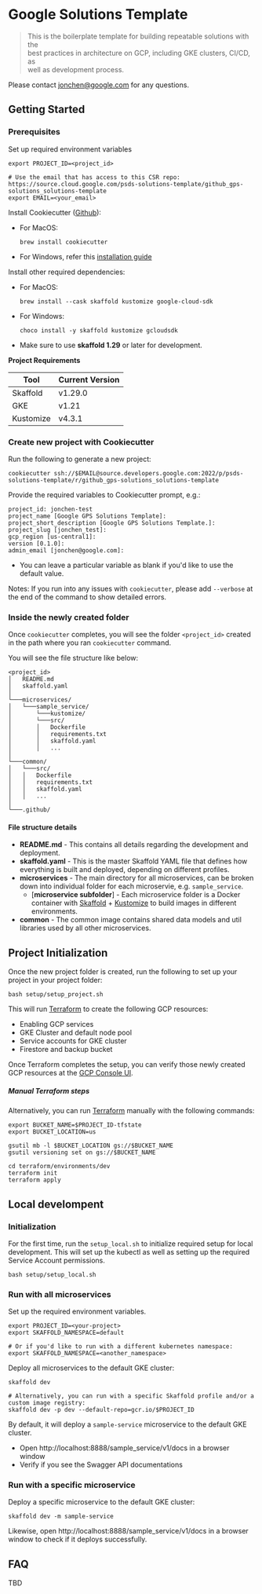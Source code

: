 # Google Solutions Template

> This is the boilerplate template for building repeatable solutions with the \
> best practices in architecture on GCP, including GKE clusters, CI/CD, as \
> well as development process.

Please contact jonchen@google.com for any questions.

## Getting Started

### Prerequisites

Set up required environment variables
```
export PROJECT_ID=<project_id>

# Use the email that has access to this CSR repo: https://source.cloud.google.com/psds-solutions-template/github_gps-solutions_solutions-template
export EMAIL=<your_email>
```

Install Cookiecutter ([Github](https://github.com/cookiecutter/cookiecutter)):
- For MacOS:
  ```
  brew install cookiecutter
  ```

- For Windows, refer this [installation guide](https://cookiecutter.readthedocs.io/en/latest/installation.html#install-cookiecutter)

Install other required dependencies:

- For MacOS:
  ```
  brew install --cask skaffold kustomize google-cloud-sdk
  ```

- For Windows:
  ```
  choco install -y skaffold kustomize gcloudsdk
  ```

* Make sure to use __skaffold 1.29__ or later for development.

**Project Requirements**

| Tool  | Current Version  |
|---|---|
| Skaffold  | v1.29.0  |
| GKE  | v1.21  |
| Kustomize  | v4.3.1  |

### Create new project with Cookiecutter

Run the following to generate a new project:
```
cookiecutter ssh://$EMAIL@source.developers.google.com:2022/p/psds-solutions-template/r/github_gps-solutions_solutions-template
```

Provide the required variables to Cookiecutter prompt, e.g.:
```
project_id: jonchen-test
project_name [Google GPS Solutions Template]:
project_short_description [Google GPS Solutions Template.]:
project_slug [jonchen_test]:
gcp_region [us-central1]:
version [0.1.0]:
admin_email [jonchen@google.com]:
```
- You can leave a particular variable as blank if you'd like to use the default value.

Notes: If you run into any issues with `cookiecutter`, please add `--verbose` at
the end of the command to show detailed errors.

### Inside the newly created folder

Once `cookiecutter` completes, you will see the folder `<project_id>` created in
the path where you ran `cookiecutter` command.

You will see the file structure like below:
```
<project_id>
│   README.md
│   skaffold.yaml
│
└───microservices/
│   └───sample_service/
│       └───kustomize/
│       └───src/
│       │   Dockerfile
│       │   requirements.txt
│       │   skaffold.yaml
│       │   ...
│
└───common/
│   └───src/
│   │   Dockerfile
│   │   requirements.txt
│   │   skaffold.yaml
│   │   ...
│
└───.github/

```
#### File structure details

- **README.md** - This contains all details regarding the development and deployment.
- **skaffold.yaml** - This is the master Skaffold YAML file that defines how everything is built and deployed, depending on different profiles.
- **microservices** - The main directory for all microservices, can be broken down into individual folder for each microservie, e.g. `sample_service`.
  - [**microservice subfolder**] - Each microservice folder is a Docker container with [Skaffold](https://skaffold.dev/) + [Kustomize](https://kustomize.io/) to build images in different environments.
- **common** - The common image contains shared data models and util libraries used by all other microservices.

## Project Initialization

Once the new project folder is created, run the following to set up your project in your project folder:
```
bash setup/setup_project.sh
```

This will run [Terraform](https://www.terraform.io/) to create the following GCP resources:
- Enabling GCP services
- GKE Cluster and default node pool
- Service accounts for GKE cluster
- Firestore and backup bucket

Once Terraform completes the setup, you can verify those newly created GCP resources at the [GCP Console UI](https://console.developers.google.com/).

##### Manual Terraform steps

Alternatively, you can run [Terraform](https://www.terraform.io/) manually with the following commands:
```
export BUCKET_NAME=$PROJECT_ID-tfstate
export BUCKET_LOCATION=us

gsutil mb -l $BUCKET_LOCATION gs://$BUCKET_NAME
gsutil versioning set on gs://$BUCKET_NAME

cd terraform/environments/dev
terraform init
terraform apply
```

## Local develompent

### Initialization

For the first time, run the `setup_local.sh` to initialize required setup for local development. This will set up the kubectl as well as setting up the required Service Account permissions.

```
bash setup/setup_local.sh
```

### Run with all microservices

Set up the required environment variables.
```
export PROJECT_ID=<your-project>
export SKAFFOLD_NAMESPACE=default

# Or if you'd like to run with a different kubernetes namespace:
export SKAFFOLD_NAMESPACE=<another_namespace>
```

Deploy all microservices to the default GKE cluster:

```
skaffold dev

# Alternatively, you can run with a specific Skaffold profile and/or a custom image registry:
skaffold dev -p dev --default-repo=gcr.io/$PROJECT_ID
```

By default, it will deploy a `sample-service` microservice to the default GKE cluster.
- Open http://localhost:8888/sample_service/v1/docs in a browser window
- Verify if you see the Swagger API documentations

### Run with a specific microservice

Deploy a specific microservice to the default GKE cluster:

```
skaffold dev -m sample-service
```

Likewise, open http://localhost:8888/sample_service/v1/docs in a browser window to check if it deploys successfully.

## FAQ

TBD
